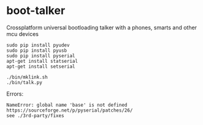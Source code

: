boot-talker
===========

Crossplatform universal bootloading talker with a phones, smarts and other mcu devices

```
sudo pip install pyudev
sudo pip install pyusb
sudo pip install pyserial
apt-get install statserial
apt-get install setserial
```

```
./bin/mklink.sh
./bin/talk.py
```

Errors:
```
NameError: global name 'base' is not defined
https://sourceforge.net/p/pyserial/patches/26/
see ./3rd-party/fixes
```
